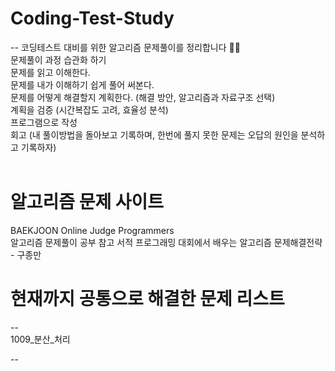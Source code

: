 # Coding-Test-Study
--
코딩테스트 대비를 위한 알고리즘 문제풀이를 정리합니다 👩‍💻 <br>
문제풀이 과정 습관화 하기<br>
문제를 읽고 이해한다.<br>
문제를 내가 이해하기 쉽게 풀어 써본다.<br>
문제를 어떻게 해결할지 계획한다. (해결 방안, 알고리즘과 자료구조 선택)<br>
계획을 검증 (시간복잡도 고려, 효율성 분석)<br>
프로그램으로 작성<br>
회고 (내 풀이방법을 돌아보고 기록하며, 한번에 풀지 못한 문제는 오답의 원인을 분석하고 기록하자)<br><br>

# 알고리즘 문제 사이트
BAEKJOON Online Judge
Programmers
 <br>
알고리즘 문제풀이 공부 참고 서적
프로그래밍 대회에서 배우는 알고리즘 문제해결전략 - 구종만

# 현재까지 공통으로 해결한 문제 리스트
-- <br>
1009_분산_처리 <br>

--




 
